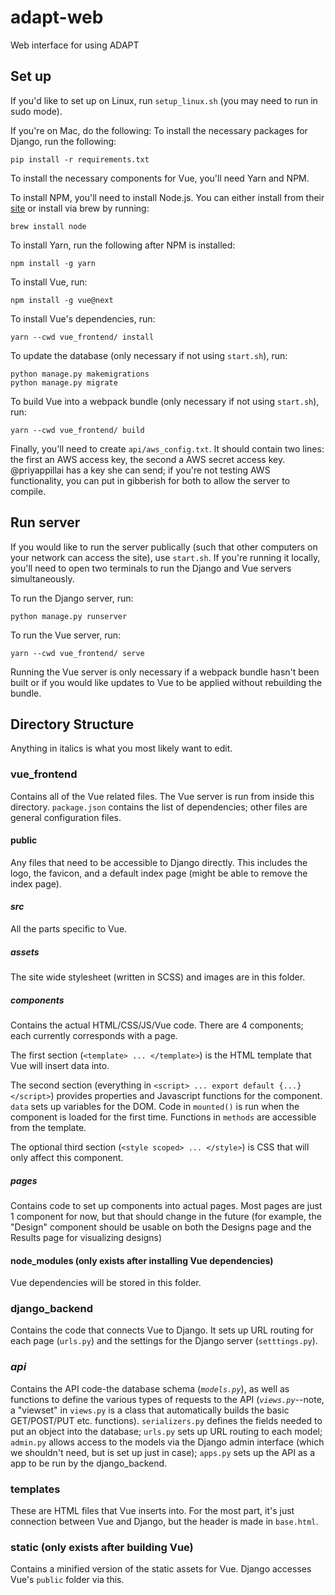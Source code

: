 # adapt-web
Web interface for using ADAPT

## Set up
If you'd like to set up on Linux, run `setup_linux.sh` (you may need to run in sudo mode). 

If you're on Mac, do the following:
To install the necessary packages for Django, run the following:
```
pip install -r requirements.txt
```

To install the necessary components for Vue, you'll need Yarn and NPM.

To install NPM, you'll need to install Node.js. You can either install from their [site](https://nodejs.org/en/download/) or install via brew by running:
```
brew install node
```

To install Yarn, run the following after NPM is installed:
```
npm install -g yarn
```

To install Vue, run:
```
npm install -g vue@next
```

To install Vue's dependencies, run:
```
yarn --cwd vue_frontend/ install
```

To update the database  (only necessary if not using `start.sh`), run:
```
python manage.py makemigrations
python manage.py migrate
```

To build Vue into a webpack bundle (only necessary if not using `start.sh`), run:
```
yarn --cwd vue_frontend/ build
```

Finally, you'll need to create `api/aws_config.txt`. It should contain two lines: the first an AWS access key, the second a AWS secret access key. @priyappillai has a key she can send; if you're not testing AWS functionality, you can put in gibberish for both to allow the server to compile.

## Run server

If you would like to run the server publically (such that other computers on your network can access the site), use `start.sh`. If you're running it locally, you'll need to open two terminals to run the Django and Vue servers simultaneously.

To run the Django server, run:
```
python manage.py runserver
```

To run the Vue server, run:
```
yarn --cwd vue_frontend/ serve
```
Running the Vue server is only necessary if a webpack bundle hasn't been built or if you would like updates to Vue to be applied without rebuilding the bundle.

## Directory Structure
Anything in italics is what you most likely want to edit.

### vue_frontend
Contains all of the Vue related files. The Vue server is run from inside this directory. `package.json` contains the list of dependencies; other files are general configuration files.

#### public
Any files that need to be accessible to Django directly. This includes the logo, the favicon, and a default index page (might be able to remove the index page).

#### *src*
All the parts specific to Vue.

##### assets
The site wide stylesheet (written in SCSS) and images are in this folder.

##### *components*
Contains the actual HTML/CSS/JS/Vue code. There are 4 components; each currently corresponds with a page.

The first section (`<template> ... </template>`) is the HTML template that Vue will insert data into.

The second section (everything in `<script> ... export default {...} </script>`) provides properties and Javascript functions for the component. `data` sets up variables for the DOM. Code in `mounted()` is run when the component is loaded for the first time. Functions in `methods` are accessible from the template.

The optional third section (`<style scoped> ... </style>`) is CSS that will only affect this component.

##### pages
Contains code to set up components into actual pages. Most pages are just 1 component for now, but that should change in the future (for example, the "Design" component should be usable on both the Designs page and the Results page for visualizing designs)

#### node_modules (only exists after installing Vue dependencies)
Vue dependencies will be stored in this folder.

### django_backend
Contains the code that connects Vue to Django. It sets up URL routing for each page (`urls.py`) and the settings for the Django server (`setttings.py`).

### *api*
Contains the API code-the database schema (*`models.py`*), as well as functions to define the various types of requests to the API (*`views.py`*--note, a "viewset" in `views.py` is a class that automatically builds the basic GET/POST/PUT etc. functions). `serializers.py` defines the fields needed to put an object into the database; `urls.py` sets up URL routing to each model; `admin.py` allows access to the models via the Django admin interface (which we shouldn't need, but is set up just in case); `apps.py` sets up the API as a app to be run by the django_backend.

### templates
These are HTML files that Vue inserts into. For the most part, it's just connection between Vue and Django, but the header is made in `base.html`.

### static (only exists after building Vue)
Contains a minified version of the static assets for Vue. Django accesses Vue's `public` folder via this.
